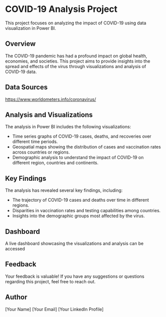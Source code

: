 # COVID-19 Analysis Project

This project focuses on analyzing the impact of COVID-19 using data visualization in Power BI.

## Overview

The COVID-19 pandemic has had a profound impact on global health, economies, and societies. This project aims to provide insights into the spread and effects of the virus through visualizations and analysis of COVID-19 data.

## Data Sources
https://www.worldometers.info/coronavirus/ 

## Analysis and Visualizations

The analysis in Power BI includes the following visualizations:

- Time series graphs of COVID-19 cases, deaths, and recoveries over different time periods.
- Geospatial maps showing the distribution of cases and vaccination rates across countries or regions.
- Demographic analysis to understand the impact of COVID-19 on different region, countries and continents.

## Key Findings

The analysis has revealed several key findings, including:

- The trajectory of COVID-19 cases and deaths over time in different regions.
- Disparities in vaccination rates and testing capabilities among countries.
- Insights into the demographic groups most affected by the virus.

## Dashboard

A live dashboard showcasing the visualizations and analysis can be accessed 


## Feedback

Your feedback is valuable! If you have any suggestions or questions regarding this project, feel free to reach out.

## Author

[Your Name]
[Your Email]
[Your LinkedIn Profile]

